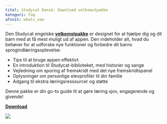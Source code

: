 ```yaml
---
titel: Studycat Dansk: Download velkomstpakke
kategori: faq
afsnit: whats_new
---
```

Den Studycat engelske **[velkomstpakke](https://res.cloudinary.com/dam8jh3m8/image/upload/v1731059311/docs/Studycat-English-welcome-pack-en.pdf)** er designet for at hjælpe dig og dit barn med at få mest muligt ud af appen. Den indeholder alt, hvad du behøver for at udforske nye funktioner og forbedre dit barns sprogindlæringsoplevelse:


* Tips til at bruge appen effektivt
* En introduktion til Studycat-biblioteket, med historier og sange
* Vejledning om sporing af fremskridt med det nye fremskridtspanel
* Oplysninger om personlige elevprofiler til din familie
* Adgang til ekstra læringsressourcer og støtte


Denne pakke er din go\-to guide til at gøre læring sjov, engagerende og givende!


  
**[Download](https://res.cloudinary.com/dam8jh3m8/image/upload/v1731059311/docs/Studycat-English-welcome-pack-en.pdf)**


![](https://help.Studycat.com/hc/article_attachments/40379484098969)